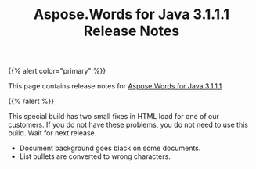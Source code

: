 ﻿---
title: Aspose.Words for Java 3.1.1.1 Release Notes
articleTitle: Aspose.Words for Java 3.1.1.1 Release Notes
linktitle: Aspose.Words for Java 3.1.1.1 Release Notes
description: "Aspose.Words for Java 3.1.1.1 Release Notes – learn about the latest updates and fixes."
type: docs
weight: 40
url: /java/aspose-words-for-java-3-1-1-1-release-notes/
---

{{% alert color="primary" %}} 

This page contains release notes for [Aspose.Words for Java 3.1.1.1](https://downloads.aspose.com/words/java/new-releases/aspose.words-for-java-3.1.1.1/)

{{% /alert %}} 

This special build has two small fixes in HTML load for one of our customers. If you do not have these problems, you do not need to use this build. Wait for next release.

- Document background goes black on some documents.
- List bullets are converted to wrong characters.


